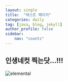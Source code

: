 ```yaml
---
layout: single
title:  "테스트 페이지"
categories: daily
tag: [java, blog, jekyll]
author_profile: false
sidebar:
    nav: "counts"
---
```


## 인생네컷 찍는닷...!!!

![elemental]({{site.url}}/images/2023-08-08-test/elemental.gif)
